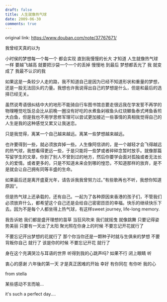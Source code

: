 ```yaml
---
draft: false
title: 人生就像热气球
date: 2009-06-30
comments: true
---
```


original link: https://www.douban.com/note/37767671/

我曾经天真的以为

小时侯的梦想每一个每一个
都会实现
直到我慢慢的长大
才知道
人生就像热气球一样
要越飞越高
就要把沙袋一个一个的丢掉
慢慢地 到最后
梦想都丢光了
我 就变成了
我最不认识的我





如果这是一条较少人走的路，我不知道自己是因为已经不知道形状和重量的梦想，还是一股无法回头的力量。我想也许我说得出自己的梦想是什么，但是和最后的选择已经无关。





虽然说粤语很纠结中大的地形不能骑自行车图书馆总要走很远我在学发誓不再学的物理睡觉吃饭总会比从前晚一圈没有好吃的水煮鱼剁椒鱼头红烧鲫鱼泰式烤鱼香煎大白鱼，但是我也不用学思修军理可以尝试更加接近一些事情的真相我觉得自己的人生是我的这种感觉又累又让我迷恋。

只是我觉得，离某一个自己越来越远。离某一些梦想越来越远。







也许要得到一些，就必须放弃掉一些。人生像阿信讲的，是一个越轻才会飞得越远的热气球，我想看得更远一些，于是只能将一些梦或者碎碎念暂时放手。就像那篇写留学生的文章，你到了别人不曾到过的地方，然后你要学会面对孤独或者无法长久的爱情。或者更多的，只是不知道未来会到哪的惶恐，不知道那样的放弃，是不是就会让自己拥有同等丰盛的生命。




如果最后还是离开盛夏光年，请告诉我我曾努力过。”有些歌再也不听，我想你知道原因“。


但是热气球上还承载的，还有自己。一起为了各种原因来香港的孩子们，不管我们必须放弃什么，都希望这个自己还是会给自己密密匝匝的幸福。快乐的继续快乐下去。因为不是每个人都坐得上热气球，有这样sweet journey, life-long memory.






我告诉她
我们都是盛开理想的苗草
当狂风吹来 我们就摇曳
就像跳舞 只要记得姿势美丽
只要有一天出了太阳
聚光照在你身上的时候 不要忘记开花就行了

不要忘记开出梦想的花就行了
那个你当你还是一颗种子时就与生俱来的梦想
不要背叛你自己 就行了
该是你的时候
不要忘记开花 就行了

身在这个充满哭泣与耳语的世界
听得到我的心跳声吗?
如果不行
闭上眼睛
听

衷心的感谢
六年後的第一天 才是真正困难的开始
幸好
有你同在
有你听
我的心








from stella








某些感动不言而喻...

it's such a perfect day....
